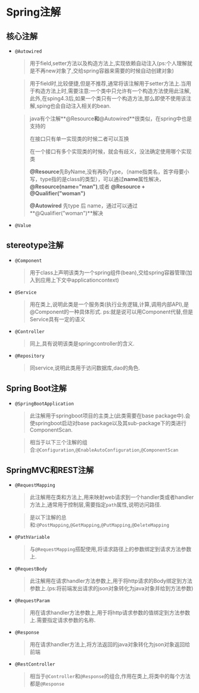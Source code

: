 # Spring注解

## 核心注解

+ `@Autowired` 

    > 用于field,setter方法以及构造方法上,实现依赖自动注入(ps:个人理解就是不再new对象了,交给spring容器来需要的时候自动创建对象)

    > 用于field时,比较便捷,但是不推荐,通常将该注解用于setter方法上.当用于构造方法上时,需要注意:一个类中只允许有一个构造方法使用此注解,此外,在sping4.3后,如果一个类只有一个构造方法,那么即使不使用该注解,sping也会自动注入相关的bean.

    > java有个注解**@Resource**和**@Autowired**很类似，在spring中也是支持的
    >
    > 在接口只有单一实现类的时候二者可以互换
    >
    > 在一个接口有多个实现类的时候，就会有歧义，没法确定使用哪个实现类
    >
    > **@Resource**先ByName,没有再ByType，（name指类名，首字母要小写，type指的是class的类型），可以通过**name**属性解决，**@Resource(name="man")**,或者  **@Resource + @Qualifier("woman")**
    >
    > **@Autowired** 先type 后 name，通过可以通过**@Qualifier("woman")**解决

+ `@Value`

## stereotype注解

+ `@Component`

    > 用于class上声明该类为一个spring组件(bean),交给spring容器管理(加入到应用上下文中applicationcontext)

+ `@Service`

    > 用在类上,说明此类是一个服务类(执行业务逻辑,计算,调用内部API),是@Component的一种具体形式.
    ps:就是说可以用Component代替,但是Service具有一定的语义

+ `@Controller`

    > 同上,具有说明该类是springcontroller的含义.

+ `@Repository`

    > 同service,说明此类用于访问数据库,dao的角色.

## Spring Boot注解

+ `@SpringBootApplication`

    > 此注解用于springboot项目的主类上(此类需要在base package中).会使springboot启动对base package以及其sub-package下的类进行ComponentScan.

    > 相当于以下三个注解的组合:`@Configuration`,`@EnableAutoConfiguration`,`@ComponentScan`

## SpringMVC和REST注解

+ `@RequestMapping`

    > 此注解用在类和方法上,用来映射web请求到一个handler类或者handler方法上,通常用于控制层,需要指定`path`属性,说明访问路径.

    > 是以下注解的总和:`@PostMapping`,`@GetMapping`,`@PutMapping`,`@DeleteMapping`

+ `@PathVariable`

    > 与`@RequestMapping`搭配使用,将请求路径上的参数绑定到请求方法参数上.

+ `@RequestBody`

    > 此注解用在请求handler方法参数上,用于将http请求的Body绑定到方法参数上.(ps:将前端发出请求的json对象转化为java对象并给到方法参数)

+ `@RequestParam`

    > 用在请求handler方法参数上,用于将http请求参数的值绑定到方法参数上.需要指定请求参数的名称.

+ `@Response`

    > 用在请求handler方法上,将方法返回的java对象转化为json对象返回给前端

+ `@RestController`

    > 相当于`@Controller`和`@Response`的组合,作用在类上,将类中的每个方法都是`@Response`

